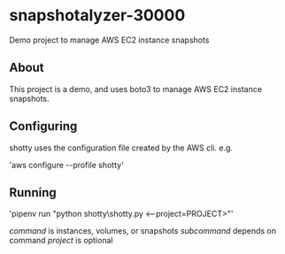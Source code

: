 # snapshotalyzer-30000

Demo project to manage AWS EC2 instance snapshots

## About

This project is a demo, and uses boto3 to manage AWS EC2 instance snapshots.

## Configuring

shotty uses the configuration file created by the AWS cli. e.g.

'aws configure --profile shotty'

## Running

'pipenv run "python shotty\shotty.py <command> <subcommand> <--project=PROJECT>"'

*command* is instances, volumes, or snapshots
*subcommand* depends on command
*project* is optional
